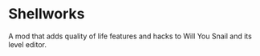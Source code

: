 # Shellworks
 A mod that adds quality of life features and hacks to Will You Snail and its level editor.
